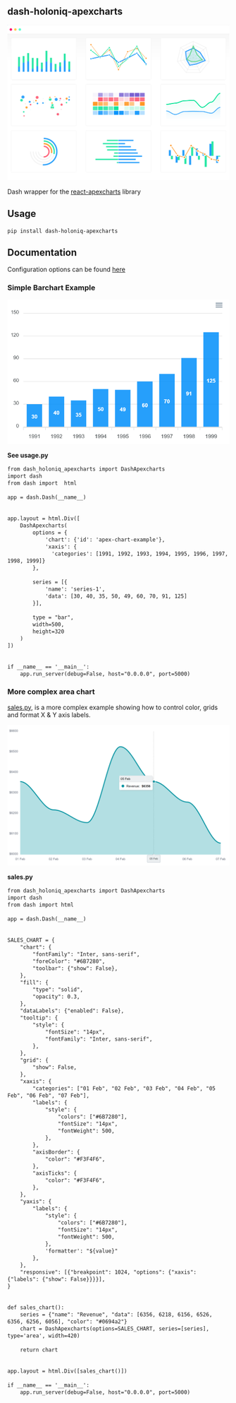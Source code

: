 ## dash-holoniq-apexcharts

![](docs/img/showcase.png)

 Dash wrapper for the [react-apexcharts](https://github.com/apexcharts/react-apexcharts) library

## Usage

    pip install dash-holoniq-apexcharts

## Documentation

Configuration options can be found [here](https://apexcharts.com/docs/react-charts/)

### Simple Barchart Example

![](./docs/img/barchart-example.png)

**See usage.py**
```
from dash_holoniq_apexcharts import DashApexcharts
import dash
from dash import  html

app = dash.Dash(__name__)


app.layout = html.Div([
    DashApexcharts(
        options = {
            'chart': {'id': 'apex-chart-example'},
            'xaxis': {
              'categories': [1991, 1992, 1993, 1994, 1995, 1996, 1997, 1998, 1999]}
        },

        series = [{
            'name': 'series-1',
            'data': [30, 40, 35, 50, 49, 60, 70, 91, 125]
        }],

        type = "bar",
        width=500,
        height=320
    )
])


if __name__ == '__main__':
    app.run_server(debug=False, host="0.0.0.0", port=5000)
```

### More complex area chart

[sales.py](./sales.py), is a more complex example showing how to control color, grids and
format X & Y axis labels.

![](./docs/img/sales.png)

**sales.py**
```
from dash_holoniq_apexcharts import DashApexcharts
import dash
from dash import html

app = dash.Dash(__name__)


SALES_CHART = {
    "chart": {
        "fontFamily": "Inter, sans-serif",
        "foreColor": "#6B7280",
        "toolbar": {"show": False},
    },
    "fill": {
        "type": "solid",
        "opacity": 0.3,
    },
    "dataLabels": {"enabled": False},
    "tooltip": {
        "style": {
            "fontSize": "14px",
            "fontFamily": "Inter, sans-serif",
        },
    },
    "grid": {
        "show": False,
    },
    "xaxis": {
        "categories": ["01 Feb", "02 Feb", "03 Feb", "04 Feb", "05 Feb", "06 Feb", "07 Feb"],
        "labels": {
            "style": {
                "colors": ["#6B7280"],
                "fontSize": "14px",
                "fontWeight": 500,
            },
        },
        "axisBorder": {
            "color": "#F3F4F6",
        },
        "axisTicks": {
            "color": "#F3F4F6",
        },
    },
    "yaxis": {
        "labels": {
            "style": {
                "colors": ["#6B7280"],
                "fontSize": "14px",
                "fontWeight": 500,
            },
            'formatter': "${value}"
        },
    },
    "responsive": [{"breakpoint": 1024, "options": {"xaxis": {"labels": {"show": False}}}}],
}


def sales_chart():
    series = {"name": "Revenue", "data": [6356, 6218, 6156, 6526, 6356, 6256, 6056], "color": "#0694a2"}
    chart = DashApexcharts(options=SALES_CHART, series=[series], type='area', width=420)

    return chart


app.layout = html.Div([sales_chart()])

if __name__ == '__main__':
    app.run_server(debug=False, host="0.0.0.0", port=5000)
```
